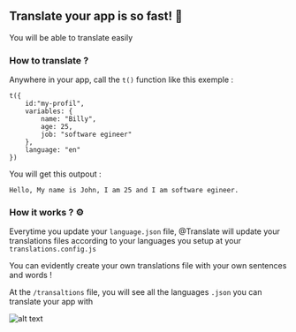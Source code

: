 ## Translate your app is so fast! 🚀

You will be able to translate easily

### How to translate ?

Anywhere in your app, call the `t()` function like this exemple :

    t({
        id:"my-profil",
        variables: {
            name: "Billy",
            age: 25,
            job: "software egineer"
        },
        language: "en"
    })

You will get this outpout :

`Hello, My name is John, I am 25 and I am software egineer.`

### How it works ? ⚙️

Everytime you update your `language.json` file, @Translate will update your translations files according to your languages you setup at your `translations.config.js`

You can evidently create your own translations file with your own sentences and words !

At the `/transaltions` file, you will see all the languages `.json` you can translate your app with

![alt text](https://kiwee.site/wp-content/uploads/2023/04/Capture-decran-le-2023-04-09-a-21.13.21.png)
